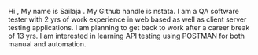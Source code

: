 Hi ,
My name is Sailaja . My Github handle is nstata.
I am a QA software tester with 2 yrs of work experience in web based as well as client server testing applications.
I am planning to get back to work after a career break of 13 yrs.
I am interested in learning API testing using POSTMAN for both manual and automation.



